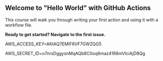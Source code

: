## Welcome to "Hello World" with GitHub Actions

This course will walk you through writing your first action and using it with a workflow file. 

**Ready to get started? Navigate to the first issue.**

AWS_ACCESS_KEY=AKIAQ7EMIF6VF7GWZQG5

AWS_SECRET_ID=o7nrsDggysnMqAQb8C0oq6maz41R8mVlciAjD8Qg
